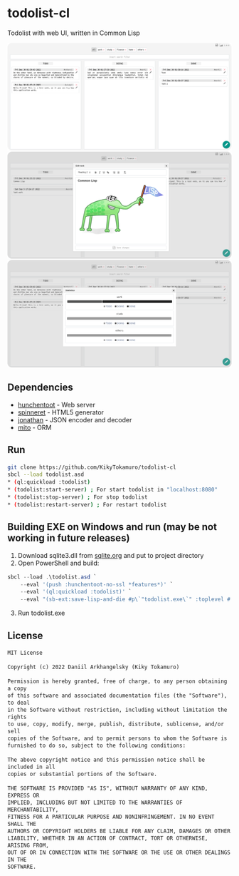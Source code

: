 # todolist-cl

Todolist with web UI, written in Common Lisp

![preview](./screenshots/preview.png)
![preview](./screenshots/preview-2.png)
![preview](./screenshots/preview-3.png)

## Dependencies
 - [hunchentoot](https://github.com/edicl/hunchentoot) - Web server
 - [spinneret](https://github.com/ruricolist/spinneret) - HTML5 generator 
 - [jonathan](https://github.com/Rudolph-Miller/jonathan) - JSON encoder and decoder
 - [mito](https://github.com/fukamachi/mito) - ORM


## Run
```sh
git clone https://github.com/KikyTokamuro/todolist-cl
sbcl --load todolist.asd
* (ql:quickload :todolist)
* (todolist:start-server) ; For start todolist in "localhost:8080"
* (todolist:stop-server) ; For stop todolist
* (todolist:restart-server) ; For restart todolist
```

## Building EXE on Windows and run (may be not working in future releases)
1. Download sqlite3.dll from [sqlite.org](https://www.sqlite.org/download.html) and put to project directory
2. Open PowerShell and build:
```powershell
sbcl --load .\todolist.asd `
    --eval '(push :hunchentoot-no-ssl *features*)' `
    --eval '(ql:quickload :todolist)' `
    --eval "(sb-ext:save-lisp-and-die #p\`"todolist.exe\`" :toplevel #'(lambda () (todolist:start-server) (sb-thread:join-thread (find-if (lambda (th) (search \`"hunchentoot-listener\`" (sb-thread:thread-name th))) (sb-thread:list-all-threads)))) :executable t)"
```
3. Run todolist.exe

## License
```
MIT License

Copyright (c) 2022 Daniil Arkhangelsky (Kiky Tokamuro)

Permission is hereby granted, free of charge, to any person obtaining a copy
of this software and associated documentation files (the "Software"), to deal
in the Software without restriction, including without limitation the rights
to use, copy, modify, merge, publish, distribute, sublicense, and/or sell
copies of the Software, and to permit persons to whom the Software is
furnished to do so, subject to the following conditions:

The above copyright notice and this permission notice shall be included in all
copies or substantial portions of the Software.

THE SOFTWARE IS PROVIDED "AS IS", WITHOUT WARRANTY OF ANY KIND, EXPRESS OR
IMPLIED, INCLUDING BUT NOT LIMITED TO THE WARRANTIES OF MERCHANTABILITY,
FITNESS FOR A PARTICULAR PURPOSE AND NONINFRINGEMENT. IN NO EVENT SHALL THE
AUTHORS OR COPYRIGHT HOLDERS BE LIABLE FOR ANY CLAIM, DAMAGES OR OTHER
LIABILITY, WHETHER IN AN ACTION OF CONTRACT, TORT OR OTHERWISE, ARISING FROM,
OUT OF OR IN CONNECTION WITH THE SOFTWARE OR THE USE OR OTHER DEALINGS IN THE
SOFTWARE.
```

